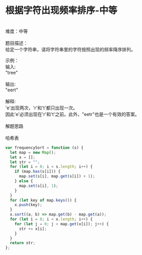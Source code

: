# 根据字符出现频率排序-中等

<br />难度：中等<br />
<br />题目描述：<br />给定一个字符串，请将字符串里的字符按照出现的频率降序排列。

示例：<br />输入:<br />"tree"<br />
<br />输出:<br />"eert"<br />
<br />解释:<br />'e'出现两次，'r'和't'都只出现一次。<br />因此'e'必须出现在'r'和't'之前。此外，"eetr"也是一个有效的答案。<br />
<br />解题思路<br />
<br />哈希表

```javascript
var frequencySort = function (s) {
  let map = new Map();
  let x = [];
  let str = "";
  for (let i = 0; i < s.length; i++) {
    if (map.has(s[i])) {
      map.set(s[i], map.get(s[i]) + 1);
    } else {
      map.set(s[i], 1);
    }
  }
  for (let key of map.keys()) {
    x.push(key);
  }
  x.sort((a, b) => map.get(b) - map.get(a));
  for (let i = 0; i < x.length; i++) {
    for (let j = 0; j < map.get(x[i]); j++) {
      str += x[i];
    }
  }
  return str;
};
```
